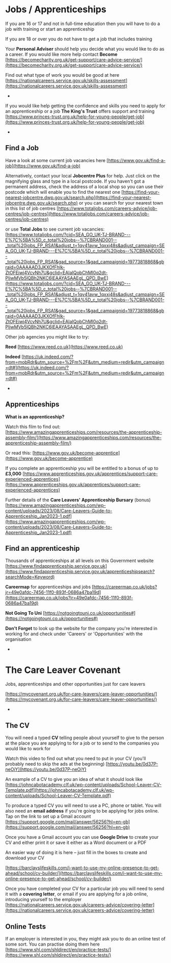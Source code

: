 
# Jobs /  Apprenticeships


If you are 16 or 17 and not in full-time education then you will have to do a job with training or start an apprenticeship


If you are 18 or over you do not have to get a job that includes training


Your **Personal Adviser** should help you decide what you would like to do as a career. If you would like more help contact **Become** [https://becomecharity.org.uk/get-support/care-advice-service/](https://becomecharity.org.uk/get-support/care-advice-service/)


Find out what type of work you would be good at here [https://nationalcareers.service.gov.uk/skills-assessment](https://nationalcareers.service.gov.uk/skills-assessment)

*


If you would like help getting the confidence and skills you need to apply for an apprenticeship or a job **The King's Trust** offers support and training [https://www.princes-trust.org.uk/help-for-young-people/get-job](https://www.princes-trust.org.uk/help-for-young-people/get-job)


*

## Find a Job


Have a look at some current job vacancies here  [https://www.gov.uk/find-a-job](https://www.gov.uk/find-a-job)

Alternatively, contact your local **Jobcentre Plus** for help. Just click on the magnifying glass and type in a local postcode. If you haven't got a permanent address, check the address of a local shop so you can use their postcode which will enable you to find the nearest one
[https://find-your-nearest-jobcentre.dwp.gov.uk/search.php](https://find-your-nearest-jobcentre.dwp.gov.uk/search.php) or you can search for your nearest town in this list of job centres
[https://www.totaljobs.com/careers-advice/job-centres/job-centres](https://www.totaljobs.com/careers-advice/job-centres/job-centres)


or use **Total Jobs** to see current job vacancies: [https://www.totaljobs.com/?cid=SEA_GO_UK-TJ-BRAND---E%7C%5BA%5D_c_total%20jobs--%7CBRAND001--_total%20jobs_FP_RSA1&adjust_t=1qv41avw_1qxxj48s&adjust_campaign=SEA_GO_UK-TJ-BRAND---E%7C%5BA%5D_c_total%20jobs--%7CBRAND001--_total%20jobs_FP_RSA1&gad_source=1&gad_campaignid=19773818868&gbraid=0AAAAAD3JKXOfFhIk-ZtOFEjwj4VcvNh7U&gclid=EAIaIQobChMI0q2dt-PIjwMVb5lQBh2NKC6IEAAYASAAEgL_QPD_BwE](https://www.totaljobs.com/?cid=SEA_GO_UK-TJ-BRAND---E%7C%5BA%5D_c_total%20jobs--%7CBRAND001--_total%20jobs_FP_RSA1&adjust_t=1qv41avw_1qxxj48s&adjust_campaign=SEA_GO_UK-TJ-BRAND---E%7C%5BA%5D_c_total%20jobs--%7CBRAND001--_total%20jobs_FP_RSA1&gad_source=1&gad_campaignid=19773818868&gbraid=0AAAAAD3JKXOfFhIk-ZtOFEjwj4VcvNh7U&gclid=EAIaIQobChMI0q2dt-PIjwMVb5lQBh2NKC6IEAAYASAAEgL_QPD_BwE)

 
Other job agencies you might like to try:

**Reed**  [https://www.reed.co.uk](https://www.reed.co.uk) 

**Indeed**  [https://uk.indeed.com/?from=mobRdr&utm_source=%2Fm%2F&utm_medium=redir&utm_campaign=dt#](https://uk.indeed.com/?from=mobRdr&utm_source=%2Fm%2F&utm_medium=redir&utm_campaign=dt#)


*

## Apprenticeships

**What is an apprenticeship?**

Watch this film to find out:
[https://www.amazingapprenticeships.com/resources/the-apprenticeship-assembly-film/](https://www.amazingapprenticeships.com/resources/the-apprenticeship-assembly-film/)

Or read this:
[https://www.gov.uk/become-apprentice](https://www.gov.uk/become-apprentice)


If you complete an apprenticeship you will be entitled to a bonus of up to **£3,000**
[https://www.apprenticeships.gov.uk/apprentices/support-care-experienced-apprentices](https://www.apprenticeships.gov.uk/apprentices/support-care-experienced-apprentices)


Further details of the **Care Leavers' Apprenticeship Bursary** (bonus)
[https://www.amazingapprenticeships.com/wp-content/uploads/2023/08/Care-Leavers-Guide-to-Apprenticeship_Jan2023-1.pdf](https://www.amazingapprenticeships.com/wp-content/uploads/2023/08/Care-Leavers-Guide-to-Apprenticeship_Jan2023-1.pdf)


## Find an apprenticeship

Thousands of apprenticeships at all levels on this Government website
[https://www.findapprenticeship.service.gov.uk](https://www.findapprenticeship.service.gov.uk/apprenticeshipsearch?searchMode=Keyword)


**Careermap** for apprenticeships and jobs [https://careermap.co.uk/jobs?jr=49e0afdc-7456-11f0-893f-0686a47ba19d](https://careermap.co.uk/jobs?jr=49e0afdc-7456-11f0-893f-0686a47ba19d)


**Not Going To Uni**  [https://notgoingtouni.co.uk/opportunities#](https://notgoingtouni.co.uk/opportunities#)


**Don't Forget** to look up the website for the company you're interested in working for and check under 'Careers' or 'Opportunities' with the organisation



*

# The Care Leaver Covenant  

Jobs, apprenticeships and other opportunities just for care leavers 

[https://mycovenant.org.uk/for-care-leavers/care-leaver-opportunities/](https://mycovenant.org.uk/for-care-leavers/care-leaver-opportunities/)


*

## The CV


You will need a typed **CV** telling people about yourself to give to the person at the place you are applying to for a job or to send to the companies you would like to work for


Watch this video to find out what you need to put in your CV (you'll probably need to skip the ads at the beginning)  [https://youtu.be/0d37P-neOiY](https://youtu.be/0d37P-neOiY)



An example of a CV to give you an idea of what it should look like
[https://johncabotacademy.clf.uk/wp-content/uploads/School-Leaver-CV-Template.pdf](https://johncabotacademy.clf.uk/wp-content/uploads/School-Leaver-CV-Template.pdf)



To produce a typed CV you will need to use a PC, phone or tablet. You will also need an **email address** if you're going to be applying for jobs online. Tap on the link to set up a Gmail account 
[https://support.google.com/mail/answer/56256?hl=en-gb](https://support.google.com/mail/answer/56256?hl=en-gb)


Once you have a Gmail account you can use **Google Drive** to create your CV and either print it or save it either as a Word document or a PDF


An easier way of doing it is here – just fill in the boxes to create and download your CV

[https://barclayslifeskills.com/i-want-to-use-my-online-presence-to-get-ahead/school/cv-builder/](https://barclayslifeskills.com/i-want-to-use-my-online-presence-to-get-ahead/school/cv-builder/)



Once you have completed your CV for a particular job you will need to send it with a **covering letter**, or email if you are applying for a job online, introducing yourself to the employer  [https://nationalcareers.service.gov.uk/careers-advice/covering-letter](https://nationalcareers.service.gov.uk/careers-advice/covering-letter)


## Online Tests

If an employer is interested in you, they might ask you to do an online test of some sort. You can practise doing them here [https://www.shl.com/shldirect/en/practice-tests/](https://www.shl.com/shldirect/en/practice-tests/) 
